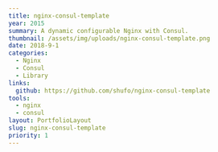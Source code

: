 ```yaml
---
title: nginx-consul-template
year: 2015
summary: A dynamic configurable Nginx with Consul.
thumbnail: /assets/img/uploads/nginx-consul-template.png
date: 2018-9-1
categories:
  - Nginx
  - Consul
  - Library
links:
  github: https://github.com/shufo/nginx-consul-template
tools:
  - nginx
  - consul
layout: PortfolioLayout
slug: nginx-consul-template
priority: 1
---
```


<!-- <Thumbnail :src="/assets/img/uploads/nginx-consul-template.png" /> -->